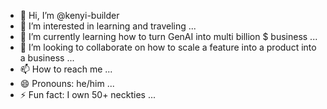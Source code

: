 - 👋 Hi, I’m @kenyi-builder
- 👀 I’m interested in learning and traveling ...
- 🌱 I’m currently learning how to turn GenAI into multi billion $ business ...
- 💞️ I’m looking to collaborate on how to scale a feature into a product into a business ...
- 📫 How to reach me ...
- 😄 Pronouns: he/him ...
- ⚡ Fun fact: I own 50+ neckties ...

<!---
kenyi-builder/kenyi-builder is a ✨ special ✨ repository because its `README.md` (this file) appears on your GitHub profile.
You can click the Preview link to take a look at your changes.
--->
